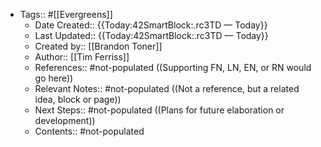- Tags:: #[[Evergreens]]
    - Date Created:: {{Today:42SmartBlock:.rc3TD — Today}}
    - Last Updated:: {{Today:42SmartBlock:.rc3TD — Today}}
    - Created by:: [[Brandon Toner]]
    - Author:: [[Tim Ferriss]]
    - References:: #not-populated ((Supporting FN, LN, EN, or RN would go here))
    - Relevant Notes:: #not-populated ((Not a reference, but a related idea, block or page))
    - Next Steps:: #not-populated ((Plans for future elaboration or development))
    - Contents:: #not-populated

